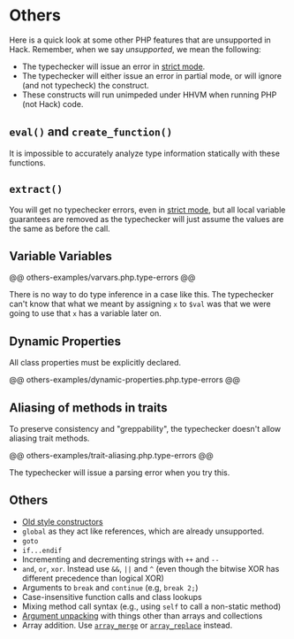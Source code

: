 # Others

Here is a quick look at some other PHP features that are unsupported in Hack. Remember, when we say *unsupported*, we mean the following:

- The typechecker will issue an error in [strict mode](../typechecker/modes.md#strict-mode).
- The typechecker will either issue an error in partial mode, or will ignore (and not typecheck) the construct.
- These constructs will run unimpeded under HHVM when running PHP (not Hack) code.

## `eval()` and `create_function()`

It is impossible to accurately analyze type information statically with these functions.

## `extract()`

You will get no typechecker errors, even in [strict mode](../typechecker/modes.md#strict-mode), but all local variable guarantees are removed as the typechecker will just assume the values are the same as before the call.

## Variable Variables

@@ others-examples/varvars.php.type-errors @@

There is no way to do type inference in a case like this. The typechecker can't know that what we meant by assigning `x` to `$val` was that we were going to use that `x` has a variable later on.

## Dynamic Properties

All class properties must be explicitly declared.

@@ others-examples/dynamic-properties.php.type-errors @@

## Aliasing of methods in traits

To preserve consistency and "greppability", the typechecker doesn't allow aliasing trait methods.

@@ others-examples/trait-aliasing.php.type-errors @@

The typechecker will issue a parsing error when you try this.

## Others

- [Old style constructors](https://wiki.php.net/rfc/remove_php4_constructors)
- `global` as they act like references, which are already unsupported.
- `goto`
- `if...endif`
-  Incrementing and decrementing strings with `++` and `--`
-  `and`, `or`, `xor`. Instead use `&&`, `||` and `^` (even though the bitwise XOR has different precedence than logical XOR)
-  Arguments to `break` and `continue` (e.g, `break 2;`)
-  Case-insensitive function calls and class lookups
-  Mixing method call syntax (e.g., using `self` to call a non-static method)
- [Argument unpacking](https://wiki.php.net/rfc/argument_unpacking) with things other than arrays and collections
-  Array addition. Use [`array_merge`](http://php.net/manual/en/function.array-merge.php) or [`array_replace`](http://php.net/manual/en/function.array-replace.php) instead.
